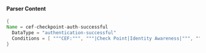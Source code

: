 #### Parser Content
```Java
{
Name = cef-checkpoint-auth-successful
  DataType = "authentication-successful"
  Conditions = [ """CEF:""", """|Check Point|Identity Awareness|""", """act=Log In""" ]
}
```